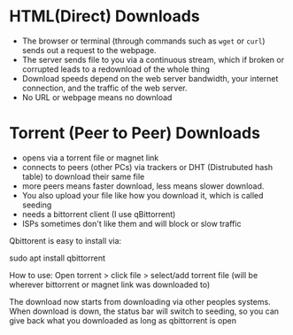 # HTML(Direct) Downloads
- The browser or terminal (through commands such as `wget` or `curl`) sends out a request to the webpage.
- The server sends file to you via a continuous stream, which if broken or corrupted leads to a redownload of the whole thing
- Download speeds depend on the web server bandwidth, your internet connection, and the traffic of the web server.
- No URL or webpage means no download

# Torrent (Peer to Peer) Downloads
- opens via a torrent file or magnet link
- connects to peers (other PCs) via trackers or DHT (Distrubuted hash table) to download their same file
- more peers means faster download, less means slower download.
- You also upload your file like how you download it, which is called seeding
- needs a bittorrent client (I use qBittorrent)
- ISPs sometimes don't like them and will block or slow traffic

Qbittorent is easy to install via:

sudo apt install qbittorrent

How to use:
Open torrent > click file > select/add torrent file (will be wherever bittorrent or magnet link was downloaded to) 

The download now starts from downloading via other peoples systems. When download is down, the status bar will switch to seeding, so you can give back what you downloaded as long as qbittorrent is open
